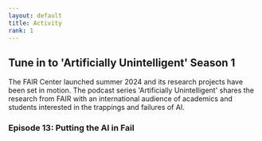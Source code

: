 ```yaml
---
layout: default
title: Activity
rank: 1
---
```

## Tune in to 'Artificially Unintelligent' Season 1
The FAIR Center launched summer 2024 and its research projects have been set in motion. The podcast series 'Artificially Unintelligent' shares the research from FAIR with an international audience of academics and students interested in the trappings and failures of AI.

### Episode 13: Putting the AI in Fail
